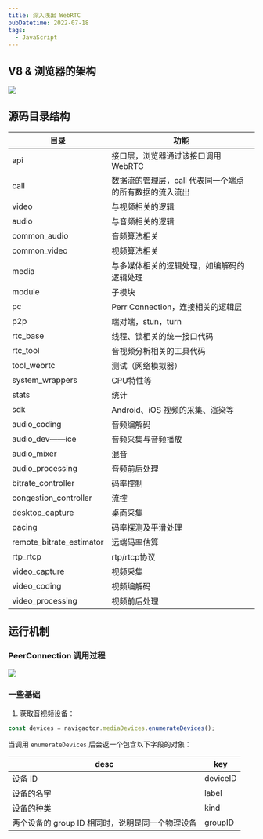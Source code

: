 ```yaml
---
title: 深入浅出 WebRTC
pubDatetime: 2022-07-18
tags:
  - JavaScript
---
```


## V8 & 浏览器的架构

![](https://s2.loli.net/2024/09/10/v8otyjFTlYe5NuZ.png)

## 源码目录结构

| 目录                     | 功能                                                    |
| ------------------------ | ------------------------------------------------------- |
| api                      | 接口层，浏览器通过该接口调用 WebRTC                     |
| call                     | 数据流的管理层，call 代表同一个端点的所有数据的流入流出 |
| video                    | 与视频相关的逻辑                                        |
| audio                    | 与音频相关的逻辑                                        |
| common_audio             | 音频算法相关                                            |
| common_video             | 视频算法相关                                            |
| media                    | 与多媒体相关的逻辑处理，如编解码的逻辑处理              |
| module                   | 子模块                                                  |
| pc                       | Perr Connection，连接相关的逻辑层                       |
| p2p                      | 端对端，stun，turn                                      |
| rtc_base                 | 线程、锁相关的统一接口代码                              |
| rtc_tool                 | 音视频分析相关的工具代码                                |
| tool_webrtc              | 测试（网络模拟器）                                      |
| system_wrappers          | CPU特性等                                               |
| stats                    | 统计                                                    |
| sdk                      | Android、iOS 视频的采集、渲染等                         |
| audio_coding             | 音频编解码                                              |
| audio_dev——ice           | 音频采集与音频播放                                      |
| audio_mixer              | 混音                                                    |
| audio_processing         | 音频前后处理                                            |
| bitrate_controller       | 码率控制                                                |
| congestion_controller    | 流控                                                    |
| desktop_capture          | 桌面采集                                                |
| pacing                   | 码率探测及平滑处理                                      |
| remote_bitrate_estimator | 远端码率估算                                            |
| rtp_rtcp                 | rtp/rtcp协议                                            |
| video_capture            | 视频采集                                                |
| video_coding             | 视频编解码                                              |
| video_processing         | 视频前后处理                                            |

## 运行机制

### PeerConnection 调用过程

![](https://s2.loli.net/2024/09/10/i7dN2UvVlMLtcE3.png)

### 一些基础

1. 获取音视频设备：

```ts
const devices = navigaotor.mediaDevices.enumerateDevices();
```

当调用 `enumerateDevices` 后会返一个包含以下字段的对象：

| desc                                             | key      |
| ------------------------------------------------ | -------- |
| 设备 ID                                          | deviceID |
| 设备的名字                                       | label    |
| 设备的种类                                       | kind     |
| 两个设备的 group ID 相同时，说明是同一个物理设备 | groupID  |
